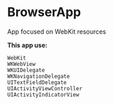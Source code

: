 #  BrowserApp

App focused on WebKit resources

**This app use:**

    WebKit
    WKWebView
    WKUIDelegate
    WKNavigationDelegate
    UITextFieldDelegate
    UIActivityViewController
    UIActivityIndicatorView

